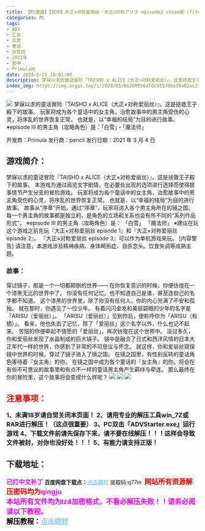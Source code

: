 ```yaml
---
title: 【PC硬盘】【官中】大正×对称爱丽丝／大正×対称アリス episode3 steam版 (files)
categories: PC
tags:
- ADV
- 乙女
- 恋爱
- 童话
- 女性向
- 2021年
- 官中
- Primula社
date: 2024-5-21 10:01:00
description: 梦寐以求的童话冒险『TAISHO x ALICE（大正×对称爱丽丝）』。这是拯救王子殿下的故事。 玩家将成为各个童话中的女主角，治愈故事中的男主角受伤的心灵，将序乱的世界恢复正常。 也就是，以“幸福的结局”为目的进行故事。 ※episode III 的男主角（攻略角色）是：「白雪」・「魔法师」
index_img: https://img.acgus.top/i/2024/05/bb3b059b4f6c95570ee39a02ac2168e2.webp
---
```

![](https://img.acgus.top/i/2024/05/bb3b059b4f6c95570ee39a02ac2168e2.webp)
梦寐以求的童话冒险『TAISHO x ALICE（大正×对称爱丽丝）』。这是拯救王子殿下的故事。 玩家将成为各个童话中的女主角，治愈故事中的男主角受伤的心灵，将序乱的世界恢复正常。 也就是，以“幸福的结局”为目的进行故事。 ※episode III 的男主角（攻略角色）是：「白雪」・「魔法师」

开发商：Primula
发行商：pencil
发行日期：2021 年 3 月 4 日

## 游戏简介：
梦寐以求的童话冒险『TAISHO x ALICE（大正×对称爱丽丝）』。这是拯救王子殿下的故事。
本游戏为通过阅览文字剧情，在必要处出现的选项进行选择而使得故事情节产生分支的冒险游戏。
玩家将成为各个童话中的女主角，治愈故事中的男主角受伤的心灵，将序乱的世界恢复正常。
也就是，以“幸福的结局”为目的进行故事。
故事从“序章”开始，通过“序章”，玩家将进入各个男主角所在的镜之国。
每一个男主角的故事都是独立的，是角色的立场和关系也会有所不同的“系列作品形式”。
※episode III 的男主角（攻略角色）是：
「白雪」
「魔法师」
※建议在玩这个游戏之前先玩『大正×对称爱丽丝 episode 1』和『大正×对称爱丽丝 episode 2』。
『大正×对称爱丽丝 episode 3』可以作为单机游戏来玩。
[内容警告]
请注意，本游戏涉及精神疾病、身体畸形症、自杀念头、饮食失调等成熟主题。

### 故事：
穿过镜子，那是一个一切都颠倒的世界――
在你恢复意识的时候，你便彷徨在一个漆黑无比的世界中了。
你没有任何记忆。也不知道自己是谁，甚至连自己的名字都不知道。
这个漆黑的世界里，除了你没有任何人，你的内心充满了不安和孤独。
就在那时，你遇见了一位少年。
有着闪闪金发和美丽碧眼的少年的名字是「ARISU（爱丽丝）」。
「ARISU（爱丽丝）」见到你后，便称呼你为「ARISU（有栖）」。
看来，他也失去了记忆，除了「爱丽丝」这个名字以外，什么也记不起来。
苦恼的你便牵起不情愿的「爱丽丝」，再次彷徨在这个世界中。
没过多久，你和爱丽丝发现了水晶制成的巨大镜子。
镜中是融合了日式和西洋风情的日本大正年代一样的世界，你感到了非常的不可思议与怀念。
就这样，你和爱丽丝窥探镜中世界的时候，穿过了镜子进入了镜之国。
在镜之国里，有性别反转的童话角色等待着『女主角』的你。
在镜之国中成为各个童话的『女主角』的你，将会在有些不可思议的故事里和有点不一样的童话男主角产生羁绊与牵连。
那么最终在你的冒险里，这个故事将会变成什么样呢？
![](https://img.acgus.top/i/2024/05/fea2ed20b55c8addb7a410aae71cf01d.webp)
![](https://img.acgus.top/i/2024/05/15131f96fb8a73c72f24740417210edf.webp)
![](https://img.acgus.top/i/2024/05/bc80ec4eb078afd40b690a289c678e1b.webp)






## <font color=#FF0000 >注意事项：</font>
<font size=3><b>1、未满18岁请自觉关闭本页面！
2、请用专业的解压工具win_7Z或RAR进行解压！（这点很重要）
3、PC双击『ADVStarter.exe』运行游戏
4、下载文件前请先保存下来，请不要在线解压！！！这样会导致文件被封，对你也没好处！！！
5、有能力请支持正版！</b></font>

## 下载地址：
<font color=#FF00FF size=3>**已打中文补丁**</font>
<b>百度网盘下载点：</b><a href="https://pan.baidu.com/s/18pvGdh1cxmATykFAQm2AQg?pwd=q77m" style="color: #87CEEB;"><b>点击跳转</b></a> 提取码:q77m
<a style="padding: 0" href="https://post.qingju.org/AD/"><img style="max-width:100%" src="https://img.acgus.top/i/2024/07/478f689b8021d8d499ab43d21acf137a.gif" alt=""></a>
<b><font color=#FF0000 size=4>网站所有资源解压密码均为</b></font><b><font color=#FF00FF size=4>qingju</font><font color=#FF0000 ></font></b><br><b><font color=#FF00FF size=4>本站所有文件均为lz4加密格式，不看必解压失败！！请务必阅读以下教程。</b></font><br><b><font color=#000 size=4>解压教程：</b><a href="https://post.qingju.org/tutorial/000/" style="color: #87CEEB;"><b>点击跳转</b></a>